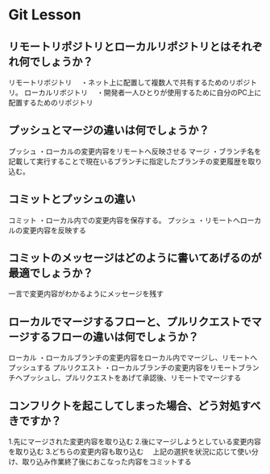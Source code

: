 # Git Lesson

## リモートリポジトリとローカルリポジトリとはそれぞれ何でしょうか？
リモートリボジトリ
　・ネット上に配置して複数人で共有するためのリポジトリ。
ローカルリボジトリ
　・開発者一人ひとりが使用するために自分のPC上に配置するためのリポジトリ


## プッシュとマージの違いは何でしょうか？
プッシュ
・ローカルの変更内容をリモートへ反映させる
マージ
・ブランチ名を記載して実行することで現在いるブランチに指定したブランチの変更履歴を取り込む。


## コミットとプッシュの違い
コミット
・ローカル内での変更内容を保存する。
プッシュ
・リモートへローカルの変更内容を反映する


## コミットのメッセージはどのように書いてあげるのが最適でしょうか？
一言で変更内容がわかるようにメッセージを残す


## ローカルでマージするフローと、プルリクエストでマージするフローの違いは何でしょうか？
ローカル
・ローカルブランチの変更内容をローカル内でマージし、リモートへプッシュする
プルリクエスト
・ローカルブランチの変更内容をリモートブランチへプッシュし、プルリクエストをあげて承認後、リモートでマージする


## コンフリクトを起こしてしまった場合、どう対処すべきですか？
1.先にマージされた変更内容を取り込む
2.後にマージしようとしている変更内容を取り込む
3.どちらの変更内容も取り込む
　上記の選択を状況に応じて使い分け、取り込み作業終了後におこなった内容をコミットする